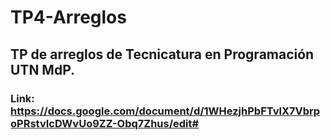 # TP4-Arreglos
## TP de arreglos de Tecnicatura en Programación UTN MdP.
### Link: https://docs.google.com/document/d/1WHezjhPbFTvlX7VbrpoPRstvIcDWvUo9ZZ-Obq7Zhus/edit#
